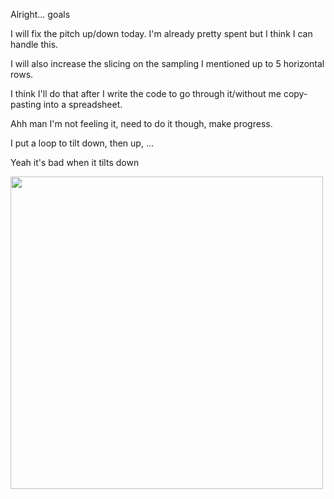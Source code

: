 Alright... goals

I will fix the pitch up/down today. I'm already pretty spent but I think I can handle this.

I will also increase the slicing on the sampling I mentioned up to 5 horizontal rows.

I think I'll do that after I write the code to go through it/without me copy-pasting into a spreadsheet.

Ahh man I'm not feeling it, need to do it though, make progress.

I put a loop to tilt down, then up, ...

Yeah it's bad when it tilts down

<img src="../../media/02-08-2022--tilt-issue.gif" width="500"/>

